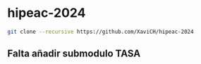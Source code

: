 # hipeac-2024

```bash
git clone --recursive https://github.com/XaviCH/hipeac-2024
```

## Falta añadir submodulo TASA